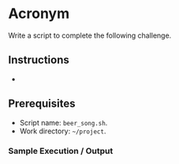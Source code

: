 # Acronym

Write a script to complete the following challenge.

## Instructions

- 

## Prerequisites

- Script name: `beer_song.sh`.
- Work directory: `~/project`.

### Sample Execution / Output
